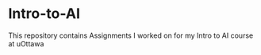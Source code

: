 # Intro-to-AI
This repository contains Assignments I worked on for my Intro to AI course at uOttawa
